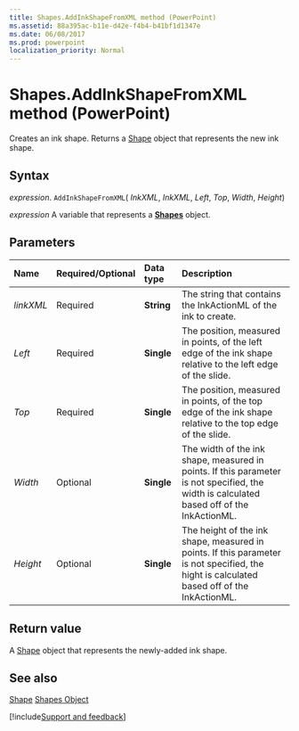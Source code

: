 ```yaml
---
title: Shapes.AddInkShapeFromXML method (PowerPoint)
ms.assetid: 88a395ac-b11e-d42e-f4b4-b41bf1d1347e
ms.date: 06/08/2017
ms.prod: powerpoint
localization_priority: Normal
---
```



# Shapes.AddInkShapeFromXML method (PowerPoint)

Creates an ink shape. Returns a [Shape](PowerPoint.Shape.md) object that represents the new ink shape.


## Syntax

_expression_. `AddInkShapeFromXML`( _InkXML_,  _InkXML_,  _Left_,  _Top_,  _Width_,  _Height_)

_expression_ A variable that represents a **[Shapes](PowerPoint.Shapes.md)** object.


## Parameters



|Name|Required/Optional|Data type|Description|
|:-----|:-----|:-----|:-----|
| _linkXML_|Required|**String**|The string that contains the InkActionML of the ink to create.|
| _Left_|Required|**Single**|The position, measured in points, of the left edge of the ink shape relative to the left edge of the slide.|
| _Top_|Required|**Single**|The position, measured in points, of the top edge of the ink shape relative to the top edge of the slide.|
| _Width_|Optional|**Single**| The width of the ink shape, measured in points. If this parameter is not specified, the width is calculated based off of the InkActionML.|
| _Height_|Optional|**Single**|The height of the ink shape, measured in points. If this parameter is not specified, the hight is calculated based off of the InkActionML.|

## Return value

A [Shape](PowerPoint.Shape.md) object that represents the newly-added ink shape.


## See also


[Shape](PowerPoint.Shape.md)
[Shapes Object](PowerPoint.Shapes.md)

[!include[Support and feedback](~/includes/feedback-boilerplate.md)]